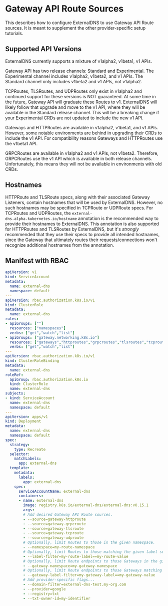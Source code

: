 # Gateway API Route Sources

This describes how to configure ExternalDNS to use Gateway API Route sources.
It is meant to supplement the other provider-specific setup tutorials.

## Supported API Versions

ExternalDNS currently supports a mixture of v1alpha2, v1beta1, v1 APIs.

Gateway API has two release channels: Standard and Experimental.
The Experimental channel includes v1alpha2, v1beta2, and v1 APIs.
The Standard channel only includes v1beta2 and v1 APIs, not v1alpha2.

TCPRoutes, TLSRoutes, and UDPRoutes only exist in v1alpha2 and continued support for
these versions is NOT guaranteed. At some time in the future, Gateway API will graduate
these Routes to v1. ExternalDNS will likely follow that upgrade and move to the v1 API,
where they will be available in the Standard release channel. This will be a breaking
change if your Experimental CRDs are not updated to include the new v1 API.

Gateways and HTTPRoutes are available in v1alpha2, v1beta1, and v1 APIs.
However, some notable environments are behind in upgrading their CRDs to include the v1 API.
For compatibility reasons Gateways and HTTPRoutes use the v1beta1 API.

GRPCRoutes are available in v1alpha2 and v1 APIs, not v1beta2.
Therefore, GRPCRoutes use the v1 API which is available in both release channels.
Unfortunately, this means they will not be available in environments with old CRDs.

## Hostnames

HTTPRoute and TLSRoute specs, along with their associated Gateway Listeners, contain hostnames that
will be used by ExternalDNS. However, no such hostnames may be specified in TCPRoute or UDPRoute
specs. For TCPRoutes and UDPRoutes, the `external-dns.alpha.kubernetes.io/hostname` annotation
is the recommended way to provide their hostnames to ExternalDNS. This annotation is also supported
for HTTPRoutes and TLSRoutes by ExternalDNS, but it's _strongly_ recommended that they use their
specs to provide all intended hostnames, since the Gateway that ultimately routes their
requests/connections won't recognize additional hostnames from the annotation.

## Manifest with RBAC
```yaml
apiVersion: v1
kind: ServiceAccount
metadata:
  name: external-dns
  namespace: default
---
apiVersion: rbac.authorization.k8s.io/v1
kind: ClusterRole
metadata:
  name: external-dns
rules:
- apiGroups: [""]
  resources: ["namespaces"]
  verbs: ["get","watch","list"]
- apiGroups: ["gateway.networking.k8s.io"]
  resources: ["gateways","httproutes","grpcroutes","tlsroutes","tcproutes","udproutes"]
  verbs: ["get","watch","list"]
---
apiVersion: rbac.authorization.k8s.io/v1
kind: ClusterRoleBinding
metadata:
  name: external-dns
roleRef:
  apiGroup: rbac.authorization.k8s.io
  kind: ClusterRole
  name: external-dns
subjects:
- kind: ServiceAccount
  name: external-dns
  namespace: default
---
apiVersion: apps/v1
kind: Deployment
metadata:
  name: external-dns
  namespace: default
spec:
  strategy:
    type: Recreate
  selector:
    matchLabels:
      app: external-dns
  template:
    metadata:
      labels:
        app: external-dns
    spec:
      serviceAccountName: external-dns
      containers:
      - name: external-dns
        image: registry.k8s.io/external-dns/external-dns:v0.15.1
        args:
        # Add desired Gateway API Route sources.
        - --source=gateway-httproute
        - --source=gateway-grpcroute
        - --source=gateway-tlsroute
        - --source=gateway-tcproute
        - --source=gateway-udproute
        # Optionally, limit Routes to those in the given namespace.
        - --namespace=my-route-namespace
        # Optionally, limit Routes to those matching the given label selector.
        - --label-filter=my-route-label==my-route-value
        # Optionally, limit Route endpoints to those Gateways in the given namespace.
        - --gateway-namespace=my-gateway-namespace
        # Optionally, limit Route endpoints to those Gateways matching the given label selector.
        - --gateway-label-filter=my-gateway-label==my-gateway-value
        # Add provider-specific flags...
        - --domain-filter=external-dns-test.my-org.com
        - --provider=google
        - --registry=txt
        - --txt-owner-id=my-identifier
```
